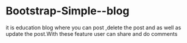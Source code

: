 # Bootstrap-Simple--blog
it is education blog where you can post ,delete the post and as well as update the post.With these feature user can share and do comments  
